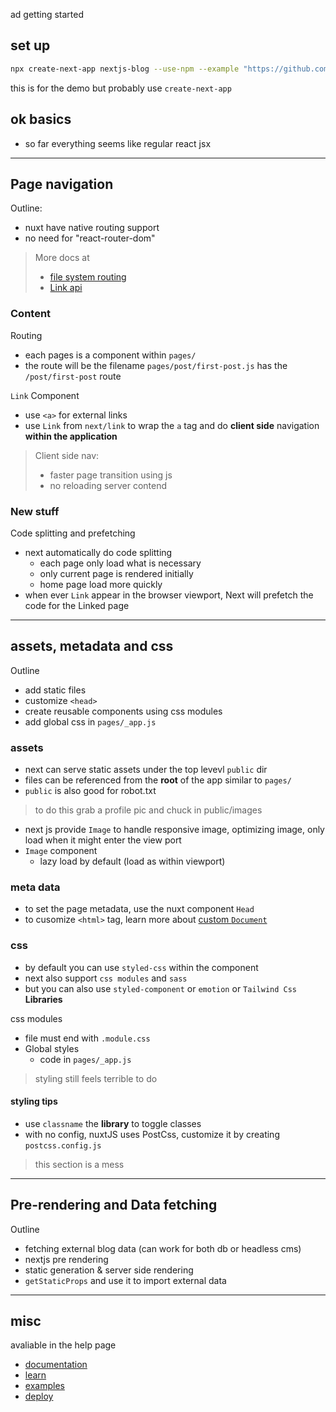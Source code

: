 ad getting started 

## set up

```sh
npx create-next-app nextjs-blog --use-npm --example "https://github.com/vercel/next-learn-starter/tree/master/learn-starter"
```

this is for the demo but probably use `create-next-app`

## ok basics

- so far everything seems like regular react jsx
---

## Page navigation

Outline: 
- nuxt have native routing support
- no need for "react-router-dom"

> More docs at
> - [file system routing](https://nextjs.org/docs/routing/introduction)
> - [Link api](https://nextjs.org/docs/api-reference/next/link)

### Content

Routing
- each pages is a component within `pages/`
- the route will be the filename `pages/post/first-post.js` has the `/post/first-post` route


`Link` Component
- use `<a>` for external links
- use `Link` from `next/link` to wrap the `a` tag and do **client side** navigation **within the application**

> Client side nav:
> - faster page transition using js
> - no reloading server contend

### New stuff

Code splitting and prefetching
- next automatically do code splitting
  - each page only load what is necessary
  - only current page is rendered initially
  - home page load more quickly 
- when ever `Link` appear in the browser viewport, Next will prefetch the code for the Linked page 

--- 

## assets, metadata and css

Outline
- add static files
- customize `<head>`
- create reusable components using css modules
- add global css in `pages/_app.js`

### assets

- next can serve static assets under the top levevl `public` dir
- files can be referenced from the **root** of the app similar to `pages/`
- `public` is also good for robot.txt

> to do this grab a profile pic and chuck in public/images

- next js provide `Image` to handle responsive image, optimizing image, only load when it might enter the view port
- `Image` component
  - lazy load by default (load as within viewport)

### meta data

- to set the page metadata, use the nuxt component `Head`
- to cusomize `<html>` tag, learn more about [custom `Document`](https://nextjs.org/docs/advanced-features/custom-document)

### css

- by default you can use `styled-css` within the component
- next also support `css modules` and `sass`
- but you can also use `styled-component` or `emotion` or `Tailwind Css` **Libraries**

css modules
- file must end with `.module.css`
- Global styles
  - code in `pages/_app.js`

> styling still feels terrible to do

#### styling tips

- use `classname` the **library** to toggle classes
- with no config, nuxtJS uses PostCss, customize it by creating `postcss.config.js`

> this section is a mess

---

## Pre-rendering and Data fetching

Outline
- fetching external blog data (can work for both db or headless cms)
- nextjs pre rendering
- static generation & server side rendering
- `getStaticProps` and use it to import external data

---
## misc

avaliable in the help page

- [documentation](https://nextjs.org/docs)
- [learn](https://nextjs.org/learn/basics/create-nextjs-app)
- [examples](https://github.com/vercel/next.js/tree/master/examples)
- [deploy](https://vercel.com/new?utm_medium=default-template&filter=next.js&utm_source=create-next-app&utm_campaign=create-next-app)